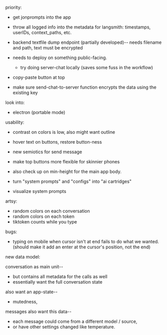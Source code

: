 priority:
- get jonprompts into the app
- throw all logged info into the metadata for langsmith: timestamps, userIDs, context_paths, etc. 
- backend textfile dump endpoint (partially developed)-- needs filename and path, text must be encrypted
- needs to deploy on something public-facing. 
  - try doing server-chat locally (saves some fuss in the workflow)

- copy-paste button at top

- make sure send-chat-to-server function encrypts the data using the existing key


look into:
  - electron (portable mode)


usability:
- contrast on colors is low, also might want outline
- hover text on buttons, restore button-ness
- new semiotics for send message
- make top buttons more flexible for skinnier phones
- also check up on min-height for the main app body. 

- turn "system prompts" and "configs" into "ai cartridges"

- visualize system prompts

artsy:
- random colors on each conversation
- random colors on each token
- tiktoken counts while you type

bugs:
- typing on mobile when cursor isn't at end fails to do what we wanted. (should make it add an enter at the cursor's position, not the end)


new data model:

conversation as main unit--
  - but contains all metadata for the calls as well
  - essentially want the full conversation state

also want an app-state--
  - mutedness, 

messages also want this data--
  - each message could come from a different model / source, 
  - or have other settings changed like temperature. 